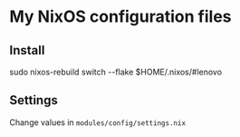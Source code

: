 # My NixOS configuration files

## Install

sudo nixos-rebuild switch --flake $HOME/.nixos/#lenovo

## Settings

Change values in `modules/config/settings.nix`
